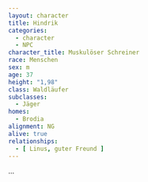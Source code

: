 ```yaml
---
layout: character
title: Hindrik
categories:
  - character
  - NPC
character_title: Muskulöser Schreiner
race: Menschen
sex: m
age: 37
height: "1,98"
class: Waldläufer
subclasses:
  - Jäger
homes:
  - Brodia
alignment: NG
alive: true
relationships:
  - [ Linus, guter Freund ]
---
```


...